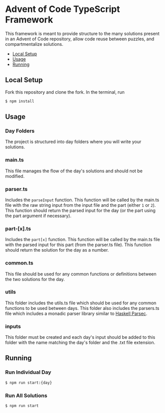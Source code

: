 # Advent of Code TypeScript Framework

This framework is meant to provide structure to the many solutions present in an Advent of Code repository, allow code reuse between puzzles, and compartmentalize solutions.

- [Local Setup](#local-setup)
- [Usage](#usage)
- [Running](#running)

## Local Setup

Fork this repository and clone the fork. In the terminal, run

```bash
$ npm install
```

## Usage

### Day Folders

The project is structured into day folders where you will write your solutions.

### main.ts

This file manages the flow of the day's solutions and should not be modified.

### parser.ts

Includes the `parseInput` function. This function will be called by the main.ts file with the raw string input from the input file and the part (either `1` or `2`). This function should return the parsed input for the day (or the part using the part argument if necessary).

### part-\[x\].ts

Includes the `part[x]` function. This function will be called by the main.ts file with the parsed input for this part (from the parser.ts file). This function should return the solution for the day as a number.

### common.ts

This file should be used for any common functions or definitions between the two solutions for the day.

### utils

This folder includes the utils.ts file which should be used for any common functions to be used between days. This folder also includes the parsers.ts file which includes a monadic parser library similar to [Haskell Parsec](https://hackage.haskell.org/package/parsec).

### inputs

This folder must be created and each day's input should be added to this folder with the name matching the day's folder and the .txt file extension.

## Running

### Run Individual Day

```bash
$ npm run start:{day}
```

### Run All Solutions

```bash
$ npm run start
```
